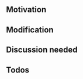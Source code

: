 <!--- Title the PR in a form of "[Jira issue key] [a self-explanatory imperative sentence]" --->

## Motivation

<!--- Describe WHY this PR is needed, including related tickets -->

## Modification

<!--- Describe WHAT changes are made and HOW they are made -->

## Discussion needed

<!--- List items where further discussion is needed --->

## Todos

<!--- List items that should come after this PR --->
